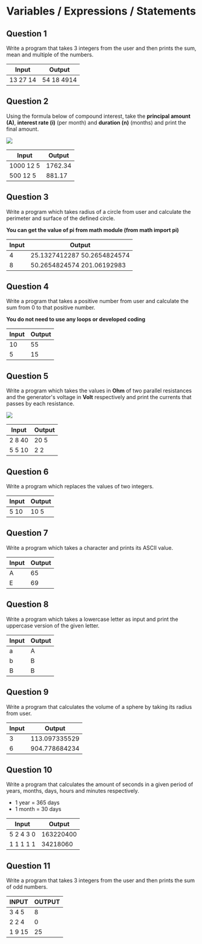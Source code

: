 # Variables / Expressions / Statements

## Question 1 

Write a program that takes 3 integers from the user and then prints the sum, mean and multiple of the numbers.

| Input    | Output           |
| -------- | ---------------- |
| 13 27 14 | 54 18 4914|

## Question 2

Using the formula below of compound interest, take the **principal amount (A)**, **interest rate (i)** (per month) and **duration (n)** (months) and print the final amount.

<img src="https://render.githubusercontent.com/render/math?math=\large S = A * (1 %2B i/100)^{n}">


| Input     | Output  |
| --------- | ------- |
| 1000 12 5 | 1762.34 |
| 500 12 5  | 881.17  |

## Question 3

Write a program which takes radius of a circle from user and calculate the perimeter and surface of the defined circle.

**You can get the value of pi from math module (from math import pi)**

| Input | Output                      |
| ----- | --------------------------- |
| 4     | 25.1327412287 50.2654824574 |
| 8     | 50.2654824574 201.06192983  |

## Question 4

Write a program that takes a positive number from user and calculate the sum from 0 to that positive number.

**You do not need to use any loops or developed coding**

| Input | Output |
| ----- | ------ |
| 10    | 55     |
| 5     | 15     |

## Question 5

Write a program which takes the values in **Ohm** of two parallel resistances and the generator's voltage in **Volt** respectively and print the currents that passes by each resistance.

<img src="https://render.githubusercontent.com/render/math?math=\large \textit{Ohm's Law: } V \textit{(volts)}= I \textit{(amps)} * R \textit{(ohms)}">


| Input  | Output |
| ------ | ------ |
| 2 8 40 | 20 5   |
| 5 5 10 | 2 2    |

## Question 6

Write a program which replaces the values of two integers.

| Input | Output |
| ----- | ------ |
| 5 10  | 10 5   |

## Question 7

Write a program which takes a character and prints its ASCII value.

| Input | Output |
| ----- | ------ |
| A     | 65     |
| E     | 69     |

## Question 8

Write a program which takes a lowercase letter as input and print the uppercase version of the given letter.

| Input | Output |
| ----- | ------ |
| a     | A      |
| b     | B      |
| B     | B      |

## Question 9

Write a program that calculates the volume of a sphere by taking its radius from user.

| Input | Output        |
| ----- | ------------- |
| 3     | 113.097335529 |
| 6     | 904.778684234 |

## Question 10

Write a program that calculates the amount of seconds in a given period of years, months, days, hours and minutes respectively.

* 1 year = 365 days
* 1 month = 30 days

| Input     | Output    |
| --------- | --------- |
| 5 2 4 3 0 | 163220400 |
| 1 1 1 1 1 | 34218060  |


## Question 11

Write a program that takes 3 integers from the user and then prints the sum of odd numbers.

| INPUT  | OUTPUT |
| ------ | ------ |
| 3 4 5  | 8      |
| 2 2 4  | 0      |
| 1 9 15 | 25     |